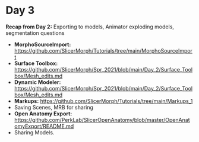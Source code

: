 # Day 3

**Recap from Day 2:** Exporting to models, Animator exploding models, segmentation questions

* **MorphoSourceImport:** https://github.com/SlicerMorph/Tutorials/tree/main/MorphoSourceImport
* **Surface Toolbox:** https://github.com/SlicerMorph/Spr_2021/blob/main/Day_2/Surface_Toolbox/Mesh_edits.md
* **Dynamic Modeler:** https://github.com/SlicerMorph/Spr_2021/blob/main/Day_2/Surface_Toolbox/Mesh_edits.md
* **Markups:** https://github.com/SlicerMorph/Tutorials/tree/main/Markups_1
* Saving Scenes, MRB for sharing
* **Open Anatomy Export:** https://github.com/PerkLab/SlicerOpenAnatomy/blob/master/OpenAnatomyExport/README.md
* Sharing Models. 
